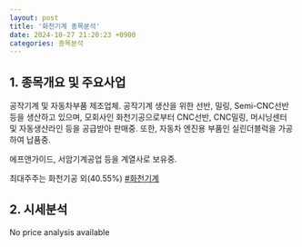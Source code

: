 ```yaml
---
layout: post
title: '화천기계 종목분석'
date: 2024-10-27 21:20:23 +0900
categories: 종목분석
---
```


## 1. 종목개요 및 주요사업

공작기계 및 자동차부품 제조업체. 공작기계 생산을 위한 선반, 밀링, Semi-CNC선반 등을 생산하고 있으며, 모회사인 화천기공으로부터 CNC선반, CNC밀링, 머시닝센터 및 자동생산라인 등을 공급받아 판매중. 또한, 자동차 엔진용 부품인 실린더블럭을 가공하여 납품중. 

에프앤가이드, 서암기계공업 등을 계열사로 보유중.

최대주주는 화천기공 외(40.55%)
[#화천기계](#)

## 2. 시세분석

No price analysis available
